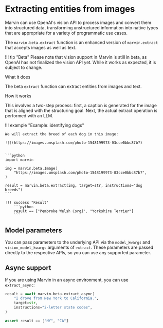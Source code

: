 # Extracting entities from images

Marvin can use OpenAI's vision API to process images and convert them into structured data, transforming unstructured information into native types that are appropriate for a variety of programmatic use cases.

The `marvin.beta.extract` function is an enhanced version of `marvin.extract` that accepts images as well as text.


!!! tip "Beta"
    Please note that vision support in Marvin is still in beta, as OpenAI has not finalized the vision API yet. While it works as expected, it is subject to change.

<div class="admonition abstract">
  <p class="admonition-title">What it does</p>
  <p>
    The beta <code>extract</code> function can extract entities from images and text.
  </p>
</div>


<div class="admonition info">
  <p class="admonition-title">How it works</p>
  <p>
    
  This involves a two-step process: first, a caption is generated for the image that is aligned with the structuring goal. Next, the actual extract operation is performed with an LLM.

  </p>
</div>



!!! example "Example: identifying dogs"

    We will extract the breed of each dog in this image:

    ![](https://images.unsplash.com/photo-1548199973-03cce0bbc87b?)

    
    ```python
    import marvin
    
    img = marvin.beta.Image(
        "https://images.unsplash.com/photo-1548199973-03cce0bbc87b?",
    )

    result = marvin.beta.extract(img, target=str, instructions="dog breeds")
    ```

    !!! success "Result"
        ```python
        result == ["Pembroke Welsh Corgi", "Yorkshire Terrier"]
        ```    

## Model parameters
You can pass parameters to the underlying API via the `model_kwargs` and `vision_model_kwargs` arguments of `extract`. These parameters are passed directly to the respective APIs, so you can use any supported parameter.


## Async support
If you are using Marvin in an async environment, you can use `extract_async`:
  
```python
result = await marvin.beta.extract_async(
    "I drove from New York to California.",
    target=str,
    instructions="2-letter state codes",
) 

assert result == ["NY", "CA"]
```